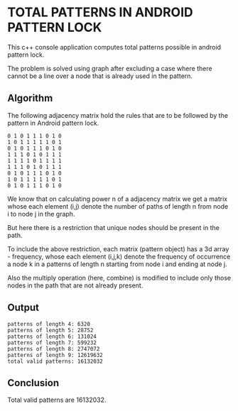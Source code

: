 TOTAL PATTERNS IN ANDROID PATTERN LOCK
======================================

This c++ console application computes total patterns possible in android pattern lock.

The problem is solved using graph after excluding a case where there cannot be a line over a node that is already used in the pattern.

Algorithm
---------

The following adjacency matrix hold the rules that are to be followed by the pattern in Android pattern lock.

	0 1 0 1 1 1 0 1 0
	1 0 1 1 1 1 1 0 1
	0 1 0 1 1 1 0 1 0
	1 1 1 0 1 0 1 1 1
	1 1 1 1 0 1 1 1 1
	1 1 1 0 1 0 1 1 1
	0 1 0 1 1 1 0 1 0
	1 0 1 1 1 1 1 0 1
	0 1 0 1 1 1 0 1 0

We know that on calculating power n of a adjacency matrix we get a matrix whose each element (i,j) denote the number of paths of length n from node i to node j in the graph.

But here there is a restriction that unique nodes should be present in the path.

To include the above restriction, each matrix (pattern object) has a 3d array - frequency, whose each element (i,j,k) denote the frequency of occurrence a node k in a patterns of length n starting from node i and ending at node j.

Also the multiply operation (here, combine) is modified to include only those nodes in the path that are not already present.

Output
------

	patterns of length 4: 6320
	patterns of length 5: 28752
	patterns of length 6: 131024
	patterns of length 7: 599232
	patterns of length 8: 2747072
	patterns of length 9: 12619632
	total valid patterns: 16132032

Conclusion
----------

Total valid patterns are 16132032.